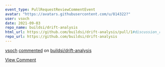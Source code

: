 ```yaml
---
event_type: PullRequestReviewCommentEvent
avatar: "https://avatars.githubusercontent.com/u/814322?"
user: vsoch
date: 2021-09-03
repo_name: buildsi/drift-analysis
html_url: https://github.com/buildsi/drift-analysis/pull/1#discussion_r701509440
repo_url: https://github.com/buildsi/drift-analysis
---
```


<a href='https://github.com/vsoch' target='_blank'>vsoch</a> <a href='https://github.com/buildsi/drift-analysis/pull/1#discussion_r701509440' target='_blank'>commented</a> on <a href='https://github.com/buildsi/drift-analysis' target='_blank'>buildsi/drift-analysis</a>

<a href='https://github.com/buildsi/drift-analysis/pull/1#discussion_r701509440' target='_blank'>View Comment</a>